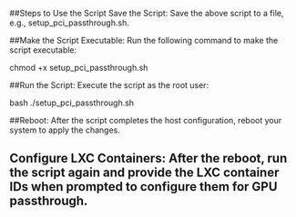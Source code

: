 ##Steps to Use the Script
Save the Script: Save the above script to a file, e.g., setup_pci_passthrough.sh.

##Make the Script Executable: Run the following command to make the script executable:

chmod +x setup_pci_passthrough.sh

##Run the Script: Execute the script as the root user:

bash ./setup_pci_passthrough.sh

##Reboot: After the script completes the host configuration, reboot your system to apply the changes.

## Configure LXC Containers: After the reboot, run the script again and provide the LXC container IDs when prompted to configure them for GPU passthrough.
